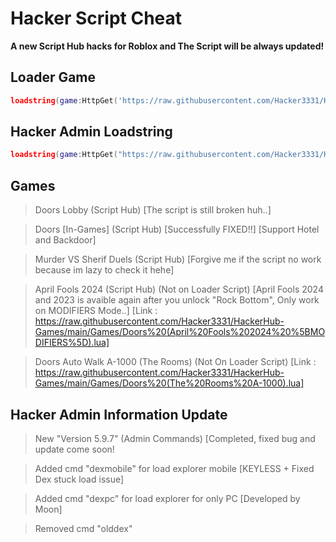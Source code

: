 # Hacker Script Cheat
**A new Script Hub hacks for Roblox and The Script will be always updated!**
## Loader Game
```lua
loadstring(game:HttpGet('https://raw.githubusercontent.com/Hacker3331/HackerHub-Games/main/LoaderGame.lua', true))()
```
## Hacker Admin Loadstring
```lua
loadstring(game:HttpGet("https://raw.githubusercontent.com/Hacker3331/HackerHub-Games/main/HackerAdminGames.lua"))()
```
## Games
> Doors Lobby (Script Hub) [The script is still broken huh..]

> Doors [In-Games] (Script Hub) [Successfully FIXED!!] [Support Hotel and Backdoor]

> Murder VS Sherif Duels (Script Hub) [Forgive me if the script no work because im lazy to check it hehe]

> April Fools 2024 (Script Hub) (Not on Loader Script) [April Fools 2024 and 2023 is avaible again after you unlock "Rock Bottom", Only work on MODIFIERS Mode..] [Link : https://raw.githubusercontent.com/Hacker3331/HackerHub-Games/main/Games/Doors%20(April%20Fools%202024%20%5BMODIFIERS%5D).lua]

> Doors Auto Walk A-1000 (The Rooms) (Not On Loader Script) [Link : https://raw.githubusercontent.com/Hacker3331/HackerHub-Games/main/Games/Doors%20(The%20Rooms%20A-1000).lua]

## Hacker Admin Information Update
> New "Version 5.9.7" (Admin Commands) [Completed, fixed bug and update come soon!

> Added cmd "dexmobile" for load explorer mobile [KEYLESS + Fixed Dex stuck load issue]

> Added cmd "dexpc" for load explorer for only PC [Developed by Moon]

> Removed cmd "olddex"
